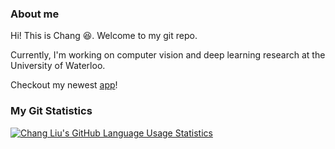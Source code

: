 ### About me
Hi! This is Chang :laughing:. Welcome to my git repo. 

Currently, I'm working on computer vision and deep learning research at the University of Waterloo.

Checkout my newest [app](https://deepmash.streamlit.app/)!

### My Git Statistics
<!-- [![Top Langs](https://github-readme-stats.vercel.app/api?username=hellochang&theme=rose_pine&show_icons=true)](https://github.com/hellochang) -->

[![Chang Liu's GitHub Language Usage Statistics](https://github-readme-stats.vercel.app/api/top-langs?username=hellochang&hide=html,scss,stylus,blade,jupyter%20notebook,css,shell,batchfile,dockerfile,typescript&theme=rose_pine&show_icons=true)](https://github.com/hellochang)
